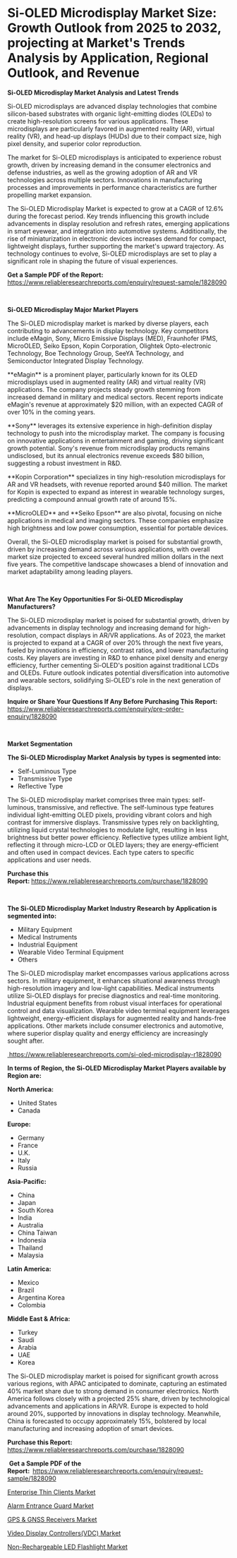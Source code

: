 <p><h1>Si-OLED Microdisplay Market Size: Growth Outlook from 2025 to 2032, projecting at Market's Trends Analysis by Application, Regional Outlook, and Revenue</h1></p><p><strong>Si-OLED Microdisplay Market Analysis and Latest Trends</strong></p>
<p><p>Si-OLED microdisplays are advanced display technologies that combine silicon-based substrates with organic light-emitting diodes (OLEDs) to create high-resolution screens for various applications. These microdisplays are particularly favored in augmented reality (AR), virtual reality (VR), and head-up displays (HUDs) due to their compact size, high pixel density, and superior color reproduction. </p><p>The market for Si-OLED microdisplays is anticipated to experience robust growth, driven by increasing demand in the consumer electronics and defense industries, as well as the growing adoption of AR and VR technologies across multiple sectors. Innovations in manufacturing processes and improvements in performance characteristics are further propelling market expansion. </p><p>The Si-OLED Microdisplay Market is expected to grow at a CAGR of 12.6% during the forecast period. Key trends influencing this growth include advancements in display resolution and refresh rates, emerging applications in smart eyewear, and integration into automotive systems. Additionally, the rise of miniaturization in electronic devices increases demand for compact, lightweight displays, further supporting the market's upward trajectory. As technology continues to evolve, Si-OLED microdisplays are set to play a significant role in shaping the future of visual experiences.</p></p>
<p><strong>Get a Sample PDF of the Report:&nbsp;</strong> <a href="https://www.reliableresearchreports.com/enquiry/request-sample/1828090?utm_campaign=36&utm_medium=2&utm_source=Github&utm_content=ia&utm_term=06042025&utm_id=si-oled-microdisplay">https://www.reliableresearchreports.com/enquiry/request-sample/1828090</a></p>
<p>&nbsp;</p>
<p><strong>Si-OLED Microdisplay Major Market Players</strong></p>
<p><p>The Si-OLED microdisplay market is marked by diverse players, each contributing to advancements in display technology. Key competitors include eMagin, Sony, Micro Emissive Displays (MED), Fraunhofer IPMS, MicroOLED, Seiko Epson, Kopin Corporation, Olightek Opto-electronic Technology, Boe Technology Group, SeeYA Technology, and Semiconductor Integrated Display Technology. </p><p>**eMagin** is a prominent player, particularly known for its OLED microdisplays used in augmented reality (AR) and virtual reality (VR) applications. The company projects steady growth stemming from increased demand in military and medical sectors. Recent reports indicate eMagin's revenue at approximately $20 million, with an expected CAGR of over 10% in the coming years.</p><p>**Sony** leverages its extensive experience in high-definition display technology to push into the microdisplay market. The company is focusing on innovative applications in entertainment and gaming, driving significant growth potential. Sony's revenue from microdisplay products remains undisclosed, but its annual electronics revenue exceeds $80 billion, suggesting a robust investment in R&D.</p><p>**Kopin Corporation** specializes in tiny high-resolution microdisplays for AR and VR headsets, with revenue reported around $40 million. The market for Kopin is expected to expand as interest in wearable technology surges, predicting a compound annual growth rate of around 15%.</p><p>**MicroOLED** and **Seiko Epson** are also pivotal, focusing on niche applications in medical and imaging sectors. These companies emphasize high brightness and low power consumption, essential for portable devices.</p><p>Overall, the Si-OLED microdisplay market is poised for substantial growth, driven by increasing demand across various applications, with overall market size projected to exceed several hundred million dollars in the next five years. The competitive landscape showcases a blend of innovation and market adaptability among leading players.</p></p>
<p>&nbsp;</p>
<p><strong>What Are The Key Opportunities For Si-OLED Microdisplay Manufacturers?</strong></p>
<p><p>The Si-OLED microdisplay market is poised for substantial growth, driven by advancements in display technology and increasing demand for high-resolution, compact displays in AR/VR applications. As of 2023, the market is projected to expand at a CAGR of over 20% through the next five years, fueled by innovations in efficiency, contrast ratios, and lower manufacturing costs. Key players are investing in R&D to enhance pixel density and energy efficiency, further cementing Si-OLED's position against traditional LCDs and OLEDs. Future outlook indicates potential diversification into automotive and wearable sectors, solidifying Si-OLED's role in the next generation of displays.</p></p>
<p><strong>Inquire or Share Your Questions If Any Before Purchasing This Report:</strong> <a href="https://www.reliableresearchreports.com/enquiry/pre-order-enquiry/1828090?utm_campaign=36&utm_medium=2&utm_source=Github&utm_content=ia&utm_term=06042025&utm_id=si-oled-microdisplay">https://www.reliableresearchreports.com/enquiry/pre-order-enquiry/1828090</a></p>
<p>&nbsp;</p>
<p><strong>Market Segmentation</strong></p>
<p><strong>The Si-OLED Microdisplay Market Analysis by types is segmented into:</strong></p>
<p><ul><li>Self-Luminous Type</li><li>Transmissive Type</li><li>Reflective Type</li></ul></p>
<p><p>The Si-OLED microdisplay market comprises three main types: self-luminous, transmissive, and reflective. The self-luminous type features individual light-emitting OLED pixels, providing vibrant colors and high contrast for immersive displays. Transmissive types rely on backlighting, utilizing liquid crystal technologies to modulate light, resulting in less brightness but better power efficiency. Reflective types utilize ambient light, reflecting it through micro-LCD or OLED layers; they are energy-efficient and often used in compact devices. Each type caters to specific applications and user needs.</p></p>
<p><strong>Purchase this Report:&nbsp;</strong><a href="https://www.reliableresearchreports.com/purchase/1828090?utm_campaign=36&utm_medium=2&utm_source=Github&utm_content=ia&utm_term=06042025&utm_id=si-oled-microdisplay">https://www.reliableresearchreports.com/purchase/1828090</a></p>
<p>&nbsp;</p>
<p><strong>The Si-OLED Microdisplay Market Industry Research by Application is segmented into:</strong></p>
<p><ul><li>Military Equipment</li><li>Medical Instruments</li><li>Industrial Equipment</li><li>Wearable Video Terminal Equipment</li><li>Others</li></ul></p>
<p><p>The Si-OLED microdisplay market encompasses various applications across sectors. In military equipment, it enhances situational awareness through high-resolution imagery and low-light capabilities. Medical instruments utilize Si-OLED displays for precise diagnostics and real-time monitoring. Industrial equipment benefits from robust visual interfaces for operational control and data visualization. Wearable video terminal equipment leverages lightweight, energy-efficient displays for augmented reality and hands-free applications. Other markets include consumer electronics and automotive, where superior display quality and energy efficiency are increasingly sought after.</p></p>
<p><a href="https://www.reliableresearchreports.com/si-oled-microdisplay-r1828090?utm_campaign=36&utm_medium=2&utm_source=Github&utm_content=ia&utm_term=06042025&utm_id=si-oled-microdisplay">&nbsp;https://www.reliableresearchreports.com/si-oled-microdisplay-r1828090</a></p>
<p><strong>In terms of Region, the Si-OLED Microdisplay Market Players available by Region are:</strong></p>
<p>
    <p> <strong> North America: </strong>
        <ul>
            <li>United States</li>
            <li>Canada</li>
        </ul>
        </p> 
    <p> <strong> Europe: </strong>
        <ul>
            <li>Germany</li>
            <li>France</li>
            <li>U.K.</li>
            <li>Italy</li>
            <li>Russia</li>
        </ul>
        </p> 
    <p> <strong> Asia-Pacific: </strong>
        <ul>
            <li>China</li>
            <li>Japan</li>
            <li>South Korea</li>
            <li>India</li>
            <li>Australia</li>
            <li>China Taiwan</li>
            <li>Indonesia</li>
            <li>Thailand</li>
            <li>Malaysia</li>
        </ul>
        </p> 
    <p> <strong> Latin America: </strong>
        <ul>
            <li>Mexico</li>
            <li>Brazil</li>
            <li>Argentina Korea</li>
            <li>Colombia</li>
        </ul>
        </p> 
    <p> <strong> Middle East & Africa: </strong>
        <ul>
            <li>Turkey</li>
            <li>Saudi</li>
            <li>Arabia</li>
            <li>UAE</li>
            <li>Korea</li>
        </ul>
    </p>
    </p>
<p><p>The Si-OLED microdisplay market is poised for significant growth across various regions, with APAC anticipated to dominate, capturing an estimated 40% market share due to strong demand in consumer electronics. North America follows closely with a projected 25% share, driven by technological advancements and applications in AR/VR. Europe is expected to hold around 20%, supported by innovations in display technology. Meanwhile, China is forecasted to occupy approximately 15%, bolstered by local manufacturing and increasing adoption of smart devices.</p></p>
<p><strong>Purchase this Report: </strong><a href="https://www.reliableresearchreports.com/purchase/1828090?utm_campaign=36&utm_medium=2&utm_source=Github&utm_content=ia&utm_term=06042025&utm_id=si-oled-microdisplay">https://www.reliableresearchreports.com/purchase/1828090</a></p>
<p>&nbsp;<strong>Get a Sample PDF of the Report:&nbsp;&nbsp;</strong><a href="https://www.reliableresearchreports.com/enquiry/request-sample/1828090?utm_campaign=36&utm_medium=2&utm_source=Github&utm_content=ia&utm_term=06042025&utm_id=si-oled-microdisplay">https://www.reliableresearchreports.com/enquiry/request-sample/1828090</a></p>
<p><strong></strong></p>
<p><p><a href="https://github.com/vsiljgestel/Market-Research-Report-List-1/blob/main/enterprise-thin-clients-market.md?utm_campaign=36&utm_medium=2&utm_source=Github&utm_content=ia&utm_term=06042025&utm_id=si-oled-microdisplay">Enterprise Thin Clients Market</a></p><p><a href="https://github.com/aiamekar/Market-Research-Report-List-1/blob/main/alarm-entrance-guard-market.md?utm_campaign=36&utm_medium=2&utm_source=Github&utm_content=ia&utm_term=06042025&utm_id=si-oled-microdisplay">Alarm Entrance Guard Market</a></p><p><a href="https://github.com/belhejmawoue/Market-Research-Report-List-1/blob/main/gps-gnss-receivers-market.md?utm_campaign=36&utm_medium=2&utm_source=Github&utm_content=ia&utm_term=06042025&utm_id=si-oled-microdisplay">GPS & GNSS Receivers Market</a></p><p><a href="https://github.com/nwokechock6s/Market-Research-Report-List-1/blob/main/video-display-controllersvdc-market.md?utm_campaign=36&utm_medium=2&utm_source=Github&utm_content=ia&utm_term=06042025&utm_id=si-oled-microdisplay">Video Display Controllers(VDC) Market</a></p><p><a href="https://github.com/boudykodumi/Market-Research-Report-List-1/blob/main/non-rechargeable-led-flashlight-market.md?utm_campaign=36&utm_medium=2&utm_source=Github&utm_content=ia&utm_term=06042025&utm_id=si-oled-microdisplay">Non-Rechargeable LED Flashlight Market</a></p></p>